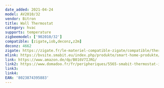 ```yaml
---
date_added: 2021-04-24
model: AV2010/32
vendor: Bitron
title: Wall Thermostat
category: hvac
supports: temperature
zigbeemodel: ['902010/32']
compatible: [zigate,iob,deconz,z2m]
deconz: 4662
zigate: https://zigate.fr/le-materiel-compatible-zigate/compatible/thermostatbitron90201032
mlink: https://bvsite.smabit.eu/index.php/produkte/smart-home-produkte/funkthermostat/
link: https://www.amazon.de/dp/B016V7IJRG/
link2: https://www.domadoo.fr/fr/peripheriques/5565-smabit-thermostat-intelligent-zigbee-avec-relais-8023874395883.html
link3: 
link4:
EAN: '8023874395883' 
---
```



